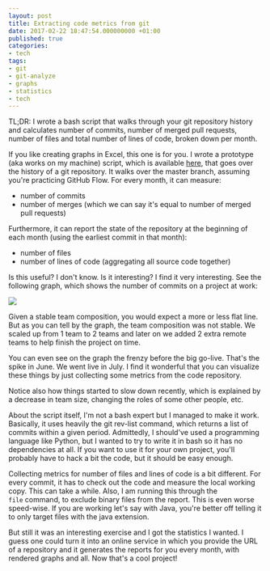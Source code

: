 ```yaml
---
layout: post
title: Extracting code metrics from git
date: 2017-02-22 18:47:54.000000000 +01:00
published: true
categories:
- tech
tags:
- git
- git-analyze
- graphs
- statistics
- tech
---
```


TL;DR: I wrote a bash script that walks through your git repository history and calculates number of commits, number of merged pull requests, number of files and total number of lines of code, broken down per month.

<!--more-->

If you like creating graphs in Excel, this one is for you. I wrote a prototype (aka works on my machine) script, which is available <a href="https://github.com/ngeor/git-analyze" target="_blank">here</a>, that goes over the history of a git repository. It walks over the master branch, assuming you're practicing GitHub Flow. For every month, it can measure:
<ul>
<li>number of commits</li>
<li>number of merges (which we can say it's equal to number of merged pull requests)</li>
</ul>

Furthermore, it can report the state of the repository at the beginning of each month (using the earliest commit in that month):
<ul>
<li>number of files</li>
<li>number of lines of code (aggregating all source code together)</li>
</ul>

Is this useful? I don't know. Is it interesting? I find it very interesting. See the following graph, which shows the number of commits on a project at work:

<img src="{{ site.baseurl }}/assets/2017/number-of-commits.png" />

Given a stable team composition, you would expect a more or less flat line. But as you can tell by the graph, the team composition was not stable. We scaled up from 1 team to 2 teams and later on we added 2 extra remote teams to help finish the project on time.

You can even see on the graph the frenzy before the big go-live. That's the spike in June. We went live in July. I find it wonderful that you can visualize these things by just collecting some metrics from the code repository.

Notice also how things started to slow down recently, which is explained by a decrease in team size, changing the roles of some other people, etc.

About the script itself, I'm not a bash expert but I managed to make it work. Basically, it uses heavily the git rev-list command, which returns a list of commits within a given period. Admittedly, I should've used a programming language like Python, but I wanted to try to write it in bash so it has no dependencies at all. If you want to use it for your own project, you'll probably have to hack a bit the code, but it should be easy enough.

Collecting metrics for number of files and lines of code is a bit different. For every commit, it has to check out the code and measure the local working copy. This can take a while. Also, I am running this through the <code>file</code> command, to exclude binary files from the report. This is even worse speed-wise. If you are working let's say with Java, you're better off telling it to only target files with the java extension.

But still it was an interesting exercise and I got the statistics I wanted. I guess one could turn it into an online service in which you provide the URL of a repository and it generates the reports for you every month, with rendered graphs and all. Now that's a cool project!
